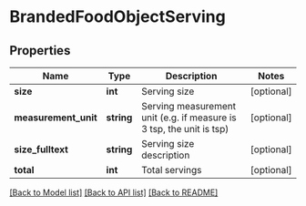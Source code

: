 # BrandedFoodObjectServing

## Properties
Name | Type | Description | Notes
------------ | ------------- | ------------- | -------------
**size** | **int** | Serving size | [optional] 
**measurement_unit** | **string** | Serving measurement unit (e.g. if measure is 3 tsp, the unit is tsp) | [optional] 
**size_fulltext** | **string** | Serving size description | [optional] 
**total** | **int** | Total servings | [optional] 

[[Back to Model list]](../../README.md#documentation-for-models) [[Back to API list]](../../README.md#documentation-for-api-endpoints) [[Back to README]](../../README.md)

